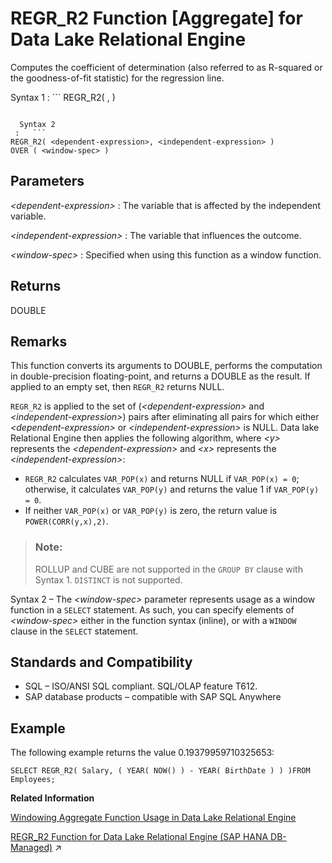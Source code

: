 <!-- loioa575c77684f210158d23e68bbd456148 -->

# REGR\_R2 Function \[Aggregate\] for Data Lake Relational Engine

Computes the coefficient of determination \(also referred to as R-squared or the goodness-of-fit statistic\) for the regression line.



 Syntax 1
 :   ```
REGR_R2( <dependent-expression>, <independent-expression> )
```

  Syntax 2
 :   ```
REGR_R2( <dependent-expression>, <independent-expression> )
OVER ( <window-spec> )
```

 

<a name="loioa575c77684f210158d23e68bbd456148__REGR_R2_parm1"/>

## Parameters

 *<dependent-expression\>*
 :   The variable that is affected by the independent variable.

  *<independent-expression\>*
 :   The variable that influences the outcome.

  *<window-spec\>*
 :   Specified when using this function as a window function.

 

<a name="loioa575c77684f210158d23e68bbd456148__REGR_R2_returns1"/>

## Returns

DOUBLE



<a name="loioa575c77684f210158d23e68bbd456148__REGR_R2_remarks1"/>

## Remarks

This function converts its arguments to DOUBLE, performs the computation in double-precision floating-point, and returns a DOUBLE as the result. If applied to an empty set, then `REGR_R2` returns NULL.

`REGR_R2` is applied to the set of \(*<dependent-expression\>* and *<independent-expression\>*\) pairs after eliminating all pairs for which either *<dependent-expression\>* or *<independent-expression\>* is NULL. Data lake Relational Engine then applies the following algorithm, where *<y\>* represents the *<dependent-expression\>* and *<x\>* represents the *<independent-expression\>*:

-   `REGR_R2` calculates `VAR_POP(x)` and returns NULL if `VAR_POP(x) = 0`; otherwise, it calculates `VAR_POP(y)` and returns the value 1 if `VAR_POP(y) = 0`.
-   If neither `VAR_POP(x)` or `VAR_POP(y)` is zero, the return value is `POWER(CORR(y,x),2)`.

> ### Note:  
> ROLLUP and CUBE are not supported in the `GROUP BY` clause with Syntax 1. `DISTINCT` is not supported.

Syntax 2 – The *<window-spec\>* parameter represents usage as a window function in a `SELECT` statement. As such, you can specify elements of *<window-spec\>* either in the function syntax \(inline\), or with a `WINDOW` clause in the `SELECT` statement.



<a name="loioa575c77684f210158d23e68bbd456148__REGR_R2_standards1"/>

## Standards and Compatibility

-   SQL – ISO/ANSI SQL compliant. SQL/OLAP feature T612.
-   SAP database products – compatible with SAP SQL Anywhere



<a name="loioa575c77684f210158d23e68bbd456148__REGR_R2_examples1"/>

## Example

The following example returns the value 0.19379959710325653:

```
SELECT REGR_R2( Salary, ( YEAR( NOW() ) - YEAR( BirthDate ) ) )FROM Employees;
```

**Related Information**  


[Windowing Aggregate Function Usage in Data Lake Relational Engine](windowing-aggregate-function-usage-in-data-lake-relational-engine-a527f35.md "A major feature of the ISO/ANSI SQL extensions for OLAP is a construct called a window.")

[REGR_R2 Function for Data Lake Relational Engine (SAP HANA DB-Managed)](https://help.sap.com/viewer/a898e08b84f21015969fa437e89860c8/2023_1_QRC/en-US/e970c79f12d44021b872f41c9f5ce7d9.html "Computes the coefficient of determination (also referred to as R-squared or the goodness-of-fit statistic) for the regression line.") :arrow_upper_right:

